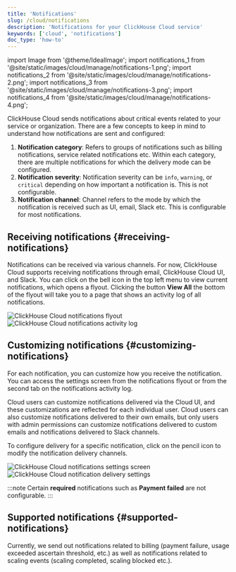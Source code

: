 ```yaml
---
title: 'Notifications'
slug: /cloud/notifications
description: 'Notifications for your ClickHouse Cloud service'
keywords: ['cloud', 'notifications']
doc_type: 'how-to'
---
```


import Image from '@theme/IdealImage';
import notifications_1 from '@site/static/images/cloud/manage/notifications-1.png';
import notifications_2 from '@site/static/images/cloud/manage/notifications-2.png';
import notifications_3 from '@site/static/images/cloud/manage/notifications-3.png';
import notifications_4 from '@site/static/images/cloud/manage/notifications-4.png';

ClickHouse Cloud sends notifications about critical events related to your service or organization. There are a few concepts to keep in mind to understand how notifications are sent and configured:

1. **Notification category**: Refers to groups of notifications such as billing notifications, service related notifications etc. Within each category, there are multiple notifications for which the delivery mode can be configured.
2. **Notification severity**: Notification severity can be `info`, `warning`, or `critical` depending on how important a notification is. This is not configurable.
3. **Notification channel**: Channel refers to the mode by which the notification is received such as UI, email, Slack etc. This is configurable for most notifications.

## Receiving notifications {#receiving-notifications}

Notifications can be received via various channels. For now, ClickHouse Cloud supports receiving notifications through email, ClickHouse Cloud UI, and Slack.  You can click on the bell icon in the top left menu to view current notifications, which opens a flyout. Clicking the button **View All** the bottom of the flyout will take you to a page that shows an activity log of all notifications.

<Image img={notifications_1} size="md" alt="ClickHouse Cloud notifications flyout" border/>

<Image img={notifications_2} size="md" alt="ClickHouse Cloud notifications activity log" border/>

## Customizing notifications {#customizing-notifications}

For each notification, you can customize how you receive the notification. You can access the settings screen from the notifications flyout or from the second tab on the notifications activity log.

Cloud users can customize notifications delivered via the Cloud UI, and these customizations are reflected for each individual user. Cloud users can also customize notifications delivered to their own emails, but only users with admin permissions can customize notifications delivered to custom emails and notifications delivered to Slack channels.

To configure delivery for a specific notification, click on the pencil icon to modify the notification delivery channels.

<Image img={notifications_3} size="md" alt="ClickHouse Cloud notifications settings screen" border/>

<Image img={notifications_4} size="md" alt="ClickHouse Cloud notification delivery settings" border/>

:::note
Certain **required** notifications such as **Payment failed** are not configurable.
:::

## Supported notifications {#supported-notifications}

Currently, we send out notifications related to billing (payment failure, usage exceeded ascertain threshold, etc.) as well as notifications related to scaling events (scaling completed, scaling blocked etc.).
